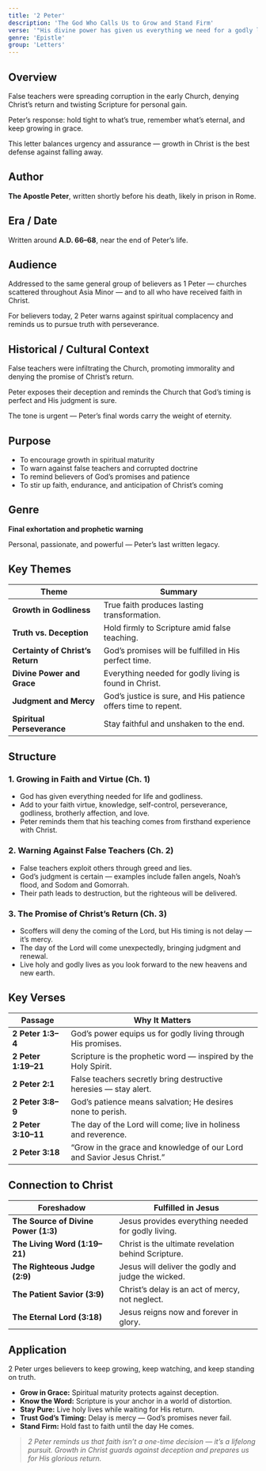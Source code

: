 ```yaml
---
title: '2 Peter'
description: 'The God Who Calls Us to Grow and Stand Firm'
verse: '"His divine power has given us everything we need for a godly life through our knowledge of Him who called us by His own glory and goodness." — 2 Peter 1:3'
genre: 'Epistle'
group: 'Letters'
---
```


## Overview

False teachers were spreading corruption in the early Church, denying Christ’s return and twisting Scripture for personal gain.

Peter’s response: hold tight to what’s true, remember what’s eternal, and keep growing in grace.

This letter balances urgency and assurance — growth in Christ is the best defense against falling away.

## Author

**The Apostle Peter**, written shortly before his death, likely in prison in Rome.

## Era / Date

Written around **A.D. 66–68**, near the end of Peter’s life.

## Audience

Addressed to the same general group of believers as 1 Peter — churches scattered throughout Asia Minor — and to all who have received faith in Christ.

For believers today, 2 Peter warns against spiritual complacency and reminds us to pursue truth with perseverance.

## Historical / Cultural Context

False teachers were infiltrating the Church, promoting immorality and denying the promise of Christ’s return.

Peter exposes their deception and reminds the Church that God’s timing is perfect and His judgment is sure.

The tone is urgent — Peter’s final words carry the weight of eternity.

## Purpose
- To encourage growth in spiritual maturity
- To warn against false teachers and corrupted doctrine
- To remind believers of God’s promises and patience
- To stir up faith, endurance, and anticipation of Christ’s coming


## Genre

**Final exhortation and prophetic warning**

Personal, passionate, and powerful — Peter’s last written legacy.

## Key Themes


| Theme | Summary |
|-------|----------|
| **Growth in Godliness** | True faith produces lasting transformation. |
| **Truth vs. Deception** | Hold firmly to Scripture amid false teaching. |
| **Certainty of Christ’s Return** | God’s promises will be fulfilled in His perfect time. |
| **Divine Power and Grace** | Everything needed for godly living is found in Christ. |
| **Judgment and Mercy** | God’s justice is sure, and His patience offers time to repent. |
| **Spiritual Perseverance** | Stay faithful and unshaken to the end. |

## Structure


### 1. Growing in Faith and Virtue (Ch. 1)
- God has given everything needed for life and godliness.
- Add to your faith virtue, knowledge, self-control, perseverance, godliness, brotherly affection, and love.
- Peter reminds them that his teaching comes from firsthand experience with Christ.


### 2. Warning Against False Teachers (Ch. 2)
- False teachers exploit others through greed and lies.
- God’s judgment is certain — examples include fallen angels, Noah’s flood, and Sodom and Gomorrah.
- Their path leads to destruction, but the righteous will be delivered.


### 3. The Promise of Christ’s Return (Ch. 3)
- Scoffers will deny the coming of the Lord, but His timing is not delay — it’s mercy.
- The day of the Lord will come unexpectedly, bringing judgment and renewal.
- Live holy and godly lives as you look forward to the new heavens and new earth.


## Key Verses


| Passage | Why It Matters |
|----------|----------------|
| **2 Peter 1:3–4** | God’s power equips us for godly living through His promises. |
| **2 Peter 1:19–21** | Scripture is the prophetic word — inspired by the Holy Spirit. |
| **2 Peter 2:1** | False teachers secretly bring destructive heresies — stay alert. |
| **2 Peter 3:8–9** | God’s patience means salvation; He desires none to perish. |
| **2 Peter 3:10–11** | The day of the Lord will come; live in holiness and reverence. |
| **2 Peter 3:18** | “Grow in the grace and knowledge of our Lord and Savior Jesus Christ.” |

## Connection to Christ


| Foreshadow | Fulfilled in Jesus |
|-------------|-------------------|
| **The Source of Divine Power (1:3)** | Jesus provides everything needed for godly living. |
| **The Living Word (1:19–21)** | Christ is the ultimate revelation behind Scripture. |
| **The Righteous Judge (2:9)** | Jesus will deliver the godly and judge the wicked. |
| **The Patient Savior (3:9)** | Christ’s delay is an act of mercy, not neglect. |
| **The Eternal Lord (3:18)** | Jesus reigns now and forever in glory. |

## Application

2 Peter urges believers to keep growing, keep watching, and keep standing on truth.
- **Grow in Grace:** Spiritual maturity protects against deception.
- **Know the Word:** Scripture is your anchor in a world of distortion.
- **Stay Pure:** Live holy lives while waiting for His return.
- **Trust God’s Timing:** Delay is mercy — God’s promises never fail.
- **Stand Firm:** Hold fast to faith until the day He comes.


> *2 Peter reminds us that faith isn’t a one-time decision — it’s a lifelong pursuit. Growth in Christ guards against deception and prepares us for His glorious return.*
